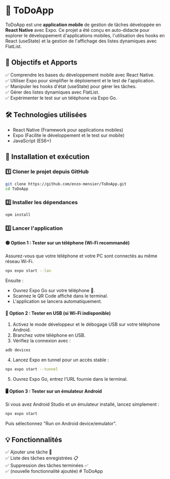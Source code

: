 # 📌 ToDoApp

ToDoApp est une **application mobile** de gestion de tâches développée en **React Native** avec Expo. Ce projet a été conçu en auto-didacte pour explorer le développement d'applications mobiles, l'utilisation des hooks en React (useState) et la gestion de l'affichage des listes dynamiques avec FlatList.

## 🎯 Objectifs et Apports

✅ Comprendre les bases du développement mobile avec React Native.  
✅ Utiliser Expo pour simplifier le déploiement et le test de l'application.  
✅ Manipuler les hooks d'état (useState) pour gérer les tâches.  
✅ Gérer des listes dynamiques avec FlatList.  
✅ Expérimenter le test sur un téléphone via Expo Go.

## 🛠️ Technologies utilisées

- React Native (Framework pour applications mobiles)
- Expo (Facilite le développement et le test sur mobile)
- JavaScript (ES6+)

## 🚀 Installation et exécution

### 1️⃣ Cloner le projet depuis GitHub

```bash
git clone https://github.com/enzo-mensier/ToDoApp.git
cd ToDoApp
```

### 2️⃣ Installer les dépendances

```bash
npm install
```

### 3️⃣ Lancer l'application

#### 🟢 Option 1 : Tester sur un téléphone (Wi-Fi recommandé)

Assurez-vous que votre téléphone et votre PC sont connectés au même réseau Wi-Fi.

```bash
npx expo start --lan
```

Ensuite :
- Ouvrez Expo Go sur votre téléphone 📱.
- Scannez le QR Code affiché dans le terminal.
- L'application se lancera automatiquement.

#### 🔵 Option 2 : Tester en USB (si Wi-Fi indisponible)

1. Activez le mode développeur et le débogage USB sur votre téléphone Android.
2. Branchez votre téléphone en USB.
3. Vérifiez la connexion avec :
```bash
adb devices
```
4. Lancez Expo en tunnel pour un accès stable :
```bash
npx expo start --tunnel
```
5. Ouvrez Expo Go, entrez l'URL fournie dans le terminal.

#### 🖥️ Option 3 : Tester sur un émulateur Android

Si vous avez Android Studio et un émulateur installé, lancez simplement :
```bash
npx expo start
```
Puis sélectionnez "Run on Android device/emulator".

## 💡 Fonctionnalités

✅ Ajouter une tâche 📌  
✅ Liste des tâches enregistrées 📋  
✅ Suppression des tâches terminées ✅  
✅ (nouvelle fonctionnalité ajoutée)
#   T o D o A p p  
 